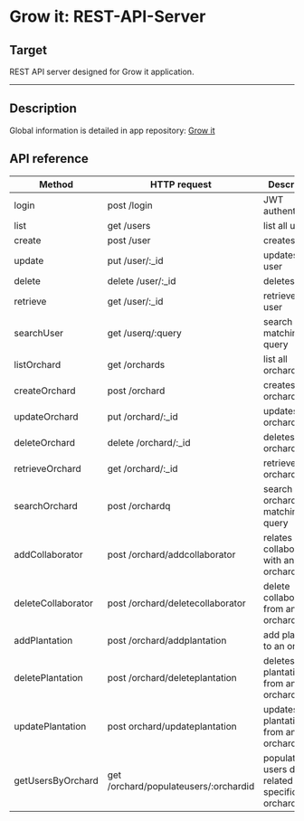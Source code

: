 

# Grow it: REST-API-Server

## Target  
REST API server designed for Grow it application.

------------------

## Description
Global information is detailed in app repository: [Grow it](https://github.com/csd0/Grow.it)


## API  reference  

|    Method   |  HTTP request  |  Description  |
|------------|-----------------|-----------------|
| login | post /login |JWT authentication | 
| list | get /users | list all users | 
| create | post /user | creates a user | 
| update | put /user/:_id | updates a user | 
| delete | delete /user/:_id | deletes a user | 
| retrieve | get /user/:_id | retrieves a user | 
| searchUser | get /userq/:query | search users matching query | 
| listOrchard | get /orchards | list all orchards | 
| createOrchard | post /orchard | creates an orchard | 
| updateOrchard | put /orchard/:_id | updates an orchard | 
| deleteOrchard | delete /orchard/:_id | deletes an orchard | 
| retrieveOrchard | get /orchard/:_id | retrieves an orchard | 
| searchOrchard | post /orchardq | search orchards matching query | 
| addCollaborator | post /orchard/addcollaborator | relates collaborator with an orchard | 
| deleteCollaborator | post /orchard/deletecollaborator| delete collaborator from an orchard | 
| addPlantation | post /orchard/addplantation | add plantation to an orchard | 
| deletePlantation | post /orchard/deleteplantation | deletes plantation from an orchard | 
| updatePlantation | post orchard/updateplantation | updates plantation from an orchard  | 
| getUsersByOrchard | get /orchard/populateusers/:orchardid | populate users data related specific orchard | 
